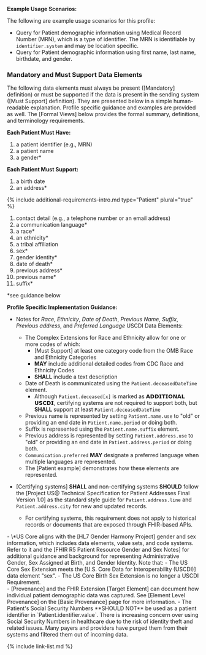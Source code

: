 
**Example Usage Scenarios:**

The following are example usage scenarios for this profile:

-   Query for Patient demographic information using Medical Record
    Number (MRN), which is a type of identifier. The MRN is identifiable
    by `identifier.system` and may be location specific.
-   Query for Patient demographic information using first name, last
    name, birthdate, and gender.

### Mandatory and Must Support Data Elements


The following data elements must always be present ([Mandatory] definition) or must be supported if the data is present in the sending system ([Must Support] definition). They are presented below in a simple human-readable explanation. Profile specific guidance and examples are provided as well. The [Formal Views] below provides the formal summary, definitions, and terminology requirements.  

**Each Patient Must Have:**

1. a patient identifier (e.g., MRN)
1. a patient name
1. a gender*

**Each Patient Must Support:**

1. a birth date
1. an address*

{% include additional-requirements-intro.md type="Patient" plural="true" %}

1. contact detail (e.g., a telephone number or an email address)
2. a communication language*
3. a race*
4. an ethnicity*
5. a tribal affiliation
6. sex*
7. gender identity*
8. date of death*
9. previous address*
10. previous name*
11. suffix*

*see guidance below

**Profile Specific Implementation Guidance:**
- Notes for <span class="bg-success" markdown="1">*Race*, *Ethnicity*,</span><!-- new-content --> *Date of Death*, *Previous Name*, *Suffix*, *Previous address*, and *Preferred Language* USCDI Data Elements: 
  - <span class= "bg-success" markdown= "1">The Complex Extensions for Race and Ethnicity allow for one or more codes of which:</span><!-- new-content -->
    - <span class= "bg-success" markdown= "1">[Must Support] at least one category code from the OMB Race and Ethnicity Categories</span><!-- new-content -->
    - <span class="bg-success" markdown="1">**MAY** include additional detailed codes from CDC Race and Ethnicity Codes</span><!-- new-content -->
    - <span class="bg-success" markdown="1">**SHALL** include a text description</span><!-- new-content -->
  - Date of Death is communicated using the `Patient.deceasedDateTime` element.
    - <span class= "bg-success" markdown= "1">Although `Patient.deceased[x]` is marked as 𝗔𝗗𝗗𝗜𝗧𝗜𝗢𝗡𝗔𝗟 𝗨𝗦𝗖𝗗𝗜, certifying systems are not required to support both, but **SHALL** support at least `Patient.deceasedDateTime`</span><!-- new-content -->
  - Previous name is represented by setting `Patient.name.use` to "old" or providing an end date in `Patient.name.period` or doing both.
  - Suffix is represented using the `Patient.name.suffix` element.
  - Previous address is represented by setting `Patient.address.use` to "old" or providing an end date in `Patient.address.period` or doing both.
  - `Communication.preferred` **MAY** designate a preferred language when multiple languages are represented. 
  - The [Patient example] demonstrates how these elements are represented.

- [Certifying systems] **SHALL** and non-certifying systems **SHOULD** follow the [Project US@ Technical Specification for Patient Addresses Final Version 1.0] as the standard style guide for `Patient.address.line` and  `Patient.address.city` for new and updated records.

   - For certifying systems, this requirement does not apply to historical records or documents that are exposed through FHIR-based APIs.
<div class="bg-success" markdown="1">
- \*US Core aligns with the [HL7 Gender Harmony Project] gender and sex information, which includes data elements, value sets, and code systems. Refer to it and the [FHIR R5 Patient Resource Gender and Sex Notes] for additional guidance and background for representing Administrative Gender, Sex Assigned at Birth, and Gender Identity. Note that:
  - The US Core Sex Extension meets the [U.S. Core Data for Interoperability (USCDI)] data element "sex".
  - The US Core Birth Sex Extension is no longer a USCDI Requirement.
</div><!-- new-content -->
- [Provenance] and the FHIR Extension [Target Element] can document how individual patient demographic data was captured. See [Element Level Provenance] on the [Basic Provenance] page for more information.
- The Patient's Social Security Numbers **SHOULD NOT** be used as a patient identifier in `Patient.identifier.value`. There is increasing concern over using Social Security Numbers in healthcare due to the risk of identity theft and related issues. Many payers and providers have purged them from their systems and filtered them out of incoming data.

{% include link-list.md %}
